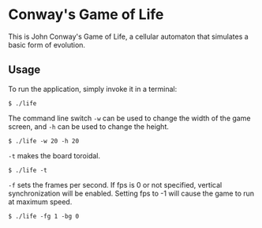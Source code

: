 # Conway's Game of Life

This is John Conway's Game of Life, a cellular automaton that simulates a basic form of evolution.

## Usage

To run the application, simply invoke it in a terminal:

```console
$ ./life
```

The command line switch `-w` can be used to change the width of the game screen, and `-h` can be used to change the height.

```console
$ ./life -w 20 -h 20
```

`-t` makes the board toroidal.

```console
$ ./life -t
```

`-f` sets the frames per second. If fps is 0 or not specified, vertical synchronization will be enabled. Setting fps to -1 will cause the game to run at maximum speed.

```console
$ ./life -fg 1 -bg 0
```
